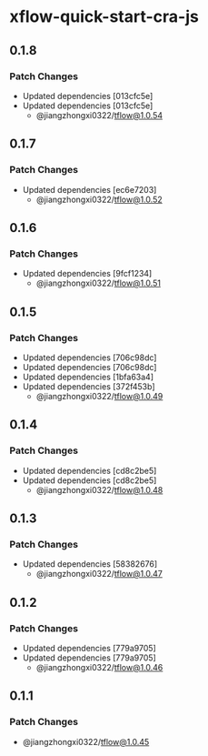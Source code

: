 # xflow-quick-start-cra-js

## 0.1.8

### Patch Changes

- Updated dependencies [013cfc5e]
- Updated dependencies [013cfc5e]
  - @jiangzhongxi0322/tflow@1.0.54

## 0.1.7

### Patch Changes

- Updated dependencies [ec6e7203]
  - @jiangzhongxi0322/tflow@1.0.52

## 0.1.6

### Patch Changes

- Updated dependencies [9fcf1234]
  - @jiangzhongxi0322/tflow@1.0.51

## 0.1.5

### Patch Changes

- Updated dependencies [706c98dc]
- Updated dependencies [706c98dc]
- Updated dependencies [1bfa63a4]
- Updated dependencies [372f453b]
  - @jiangzhongxi0322/tflow@1.0.49

## 0.1.4

### Patch Changes

- Updated dependencies [cd8c2be5]
- Updated dependencies [cd8c2be5]
  - @jiangzhongxi0322/tflow@1.0.48

## 0.1.3

### Patch Changes

- Updated dependencies [58382676]
  - @jiangzhongxi0322/tflow@1.0.47

## 0.1.2

### Patch Changes

- Updated dependencies [779a9705]
- Updated dependencies [779a9705]
  - @jiangzhongxi0322/tflow@1.0.46

## 0.1.1

### Patch Changes

- @jiangzhongxi0322/tflow@1.0.45
